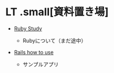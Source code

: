 # LT .small[資料置き場]

- [Ruby Study](http://odajima-ca.github.io/slides/?ruby-study1.md)
	- Rubyについて（まだ途中）

- [Rails how to use](http://odajima-ca.github.io/slides/?rails_sample_app.md)
	- サンプルアプリ
